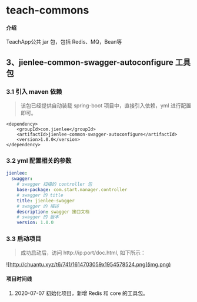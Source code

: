 # teach-commons

#### 介绍
TeachApp公共 jar 包，包括 Redis、MQ，Bean等

## 3、jienlee-common-swagger-autoconfigure 工具包

### 3.1 引入 maven 依赖
> 该包已经提供自动装载 spring-boot 项目中，直接引入依赖，yml 进行配置即可。
```
<dependency>
    <groupId>com.jienlee</groupId>
    <artifactId>jienlee-common-swagger-autoconfigure</artifactId>
    <version>1.0.0</version>
</dependency>
```
### 3.2 yml 配置相关的参数
```yaml
jienlee:
  swagger:
    # swagger 扫描的 controller 包    
    base-package: com.start.manager.controller
    # swagger 的 title
    title: jienlee-swagger
    # swagger 的 描述
    description: swagger 接口文档
    # swagger 的 版本
    version: 1.0.0
```
### 3.3 启动项目
> 成功启动后，访问 http://ip:port/doc.html, 如下所示：

![http://chuantu.xyz/t6/741/1614703059x1954578524.png](img.png)


#### 项目时间线

1.  2020-07-07 初始化项目，新增 Redis 和 core 的工具包。




